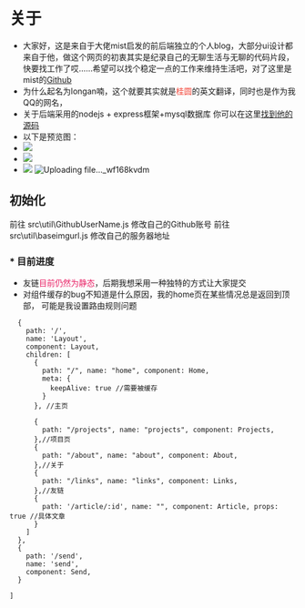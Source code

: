 # 关于
* 大家好，这是来自于大佬mist启发的前后端独立的个人blog，大部分ui设计都来自于他，做这个网页的初衷其实是纪录自己的无聊生活与无聊的代码片段，快要找工作了哎……希望可以找个稳定一点的工作来维持生活吧，对了这里是mist的[Github](https://)
* 为什么起名为longan喃，这个就要其实就是<font class="text-color-1" color="#f44336">桂圆</font>的英文翻译，同时也是作为我QQ的网名，
* 关于后端采用的nodejs + express框架+mysql数据库 你可以在这里[找到他的源码](https://)
* 以下是预览图：
* ![](https://huatu.98youxi.com/markdown/work/uploads/upload_15aa35b7dc61207b3cc3eae244323d80.png)
* ![](https://huatu.98youxi.com/markdown/work/uploads/upload_85346fd5985a97cb4232a7eb5c89686b.png)
* ![](https://huatu.98youxi.com/markdown/work/uploads/upload_1c479d250ac6c51e54ecc8759438b8ca.png)
![Uploading file..._wf168kvdm]()




## 初始化
前往 src\util\GithubUserName.js 修改自己的Github账号
前往src\util\baseimgurl.js  修改自己的服务器地址


### * 目前进度

* 友链<font class="text-color-2" color="#e91e63">目前仍然为静态</font>，后期我想采用一种独特的方式让大家提交
*  对组件缓存的bug不知道是什么原因，我的home页在某些情况总是返回到顶部，
可能是我设置路由规则问题

```const routes = [
  {
    path: '/',
    name: 'Layout',
    component: Layout,
    children: [
      {
        path: "/", name: "home", component: Home,
        meta: {
          keepAlive: true //需要被缓存
        }
      }, //主页
 
      {
        path: "/projects", name: "projects", component: Projects,
      },//项目页
      {
        path: "/about", name: "about", component: About,
      },//关于
      {
        path: "/links", name: "links", component: Links,
      },//友链
      {
        path: '/article/:id', name: "", component: Article, props: true //具体文章
      }
    ]
  },
  {
    path: '/send',
    name: 'send',
    component: Send,
  }
 
]

```

